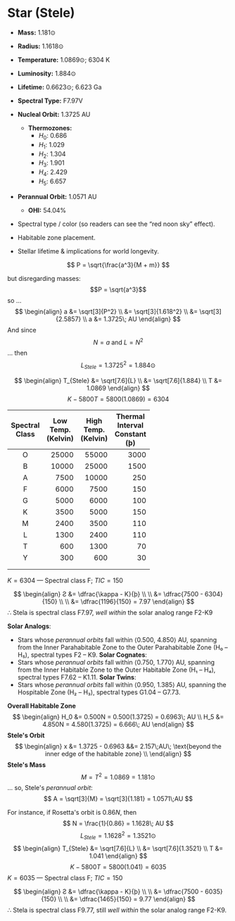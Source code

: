 # Star (Stele)
- **Mass:** 1.181⊙
- **Radius:** 1.1618⊙
- **Temperature:** 1.0869⊙; 6304 K
- **Luminosity:** 1.884⊙
- **Lifetime:** 0.6623⊙; 6.623 Ga
- **Spectral Type:** F7.97V
- **Nucleal Orbit:** 1.3725 AU
	- **Thermozones:**
		- $H_0$: 0.686
		- $H_1$: 1.029
		- $H_2$: 1.304
		- $H_3$: 1.901
		- $H_4$: 2.429
		- $H_5$: 6.657
- **Perannual Orbit:** 1.0571 AU
	- **OHI:** 54.04%




- Spectral type / color (so readers can see the “red noon sky” effect).    
- Habitable zone placement.    
- Stellar lifetime & implications for world longevity.    

$$
P = \sqrt{\frac{a^3}{M + m}}
$$

but disregarding masses:
$$P = \sqrt{a^3}$$
so …
$$
\begin{align}
a &= \sqrt[3]{P^2} \\
&= \sqrt[3]{1.618^2} \\
&= \sqrt[3]{2.5857} \\
a &= 1.3725\; AU
\end{align}
$$
And since
$$
N = a\;\text{and}\; L = N^2
$$
… then
$$
L_{Stele} = 1.3725^2 = 1.884⊙
$$

$$
\begin{align}
T_{Stele} &= \sqrt[7.6]{L} \\
&= \sqrt[7.6]{1.884} \\
T &= 1.0869
\end{align}
$$
$$
K - 5800 T = 5800(1.0869) = 6304
$$

| Spectral<br>Class | <center>Low<br>Temp.<br>(Kelvin)</center> | <center>High<br>Temp.<br>(Kelvin)</center> | <center>Thermal<br>Interval<br>Constant<br>(þ)</center> |
| :---------------: | ----------------------------------------: | -----------------------------------------: | ------------------------------------------------------: |
|         O         |                                     25000 |                                      55000 |                                                    3000 |
|         B         |                                     10000 |                                      25000 |                                                    1500 |
|         A         |                                      7500 |                                      10000 |                                                     250 |
|         F         |                                      6000 |                                       7500 |                                                     150 |
|         G         |                                      5000 |                                       6000 |                                                     100 |
|         K         |                                      3500 |                                       5000 |                                                     150 |
|         M         |                                      2400 |                                       3500 |                                                     110 |
|         L         |                                      1300 |                                       2400 |                                                     110 |
|         T         |                                       600 |                                       1300 |                                                      70 |
|         Y         |                                       300 |                                        600 |                                                      30 |
|                   |                                           |                                            |                                                         |
|                   |                                           |                                            |                                                         |
$K = 6304$ — Spectral class F; $TIC = 150$

$$
\begin{align}
Ƨ &= \dfrac{\kappa - K}{þ} \\ \\
 &= \dfrac{7500 - 6304}{150} \\ \\
 &= \dfrac{1196}{150} = 7.97
\end{align}
$$
$\therefore$ Stela is spectral class F7.97, _well within_ the solar analog range F2-K9

**Solar Analogs**:
- Stars whose *perannual orbits* fall within ⟨0.500, 4.850⟩ AU, spanning from the Inner Parahabitable Zone to the Outer Parahabitable Zone (H₀ – H₅), spectral types F2 – K9.
**Solar Cognates**:
- Stars whose *perannual orbits* fall within ⟨0.750, 1.770⟩ AU, spanning from the Inner Habitable Zone to the Outer Habitable Zone (H₁ – H₄), spectral types F7.62 – K1.11.
**Solar Twins**:
- Stars whose *perannual orbits* fall within ⟨0.950, 1.385⟩ AU, spanning the Hospitable Zone (H₂ – H₃), spectral types G1.04 – G7.73.

**Overall Habitable Zone**
$$
\begin{align}
H_0 &= 0.500N = 0.500(1.3725) = 0.6963\; AU \\
H_5 &= 4.850N = 4.580(1.3725) = 6.666\; AU
\end{align}
$$
**Stele's Orbit**
$$
\begin{align}
x &= 1.3725 - 0.6963 &&= 2.157\;AU\; \text{beyond the inner edge of the habitable zone} \\
\end{align}
$$
**Stele's Mass**
$$
M = T^2 = 1.0869 = 1.181⊙
$$
… so, Stele's _perannual orbit_:
$$
A = \sqrt[3]{M} = \sqrt[3]{1.181} = 1.0571\;AU
$$


For instance, if Rosetta's orbit is $0.86N$, then
$$
N = \frac{1}{0.86} = 1.1628\; AU
$$
$$
L_{Stele} = 1.1628^2 = 1.3521⊙
$$
$$
\begin{align}
T_{Stele} &= \sqrt[7.6]{L} \\
&= \sqrt[7.6]{1.3521} \\
T &= 1.041
\end{align}
$$
$$
K - 5800 T = 5800(1.041) = 6035
$$
$K = 6035$ — Spectral class F; $TIC = 150$

$$
\begin{align}
Ƨ &= \dfrac{\kappa - K}{þ} \\ \\
 &= \dfrac{7500 - 6035}{150} \\ \\
 &= \dfrac{1465}{150} = 9.77
\end{align}
$$
$\therefore$ Stela is spectral class F9.77, still _well within_ the solar analog range F2-K9.